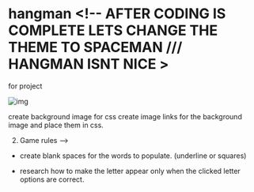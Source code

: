 # hangman   <!-- AFTER CODING IS COMPLETE LETS CHANGE THE THEME TO SPACEMAN /// HANGMAN ISNT NICE >
for project 

![img](https://i.imgur.com/tuVXAuw.png?1)




create background image for css 
create image links for the background image and place them in css. 






<!-- 
1. Need to set up the design of what I want to look like. 
- use Figma for design ideas and make the CSS a little easier to do 
- reference tic tac toe CSS layout to assist with this game. 
- MAKE SURE TO HAVE THE GAME FUCNTIONAL WITH BASIC DESIGN BEFORE SPENDING ALOT OF TIME ON THE STYLING.  -->

2. Game rules --> 
<!--  
 - One player game  -->
  
  <!-- - create maximum of 15 words to use and cycle through. (Pick categories or random words) -->

- create blank spaces for the words to populate. (underline or squares) 

- research how to make the letter appear only when the clicked letter options are correct.

<!-- - create a new word generator from the words  -->

<!-- - create a start funtion  -->

<!-- - create all letters in a string variable -->

<!-- - create the alphabet letters as buttons and/or clickable. -->

<!-- - make the first letter of all letters all upper case. -->


<!-- - grab images of each part of the stick guy to put into JS. -->



<!-- - create a limit of 7 tries before game ends. -->

<!-- - create a restart button and tie it to the end of game.  -->

<!-- - win message -->

<!-- - lose message  -->

<!-- - NEED TO MAKE THE LETTERS ONLY CLICK ONCE -->
